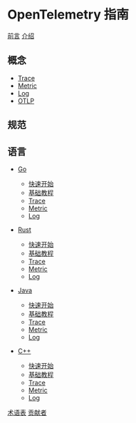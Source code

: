 # OpenTelemetry 指南  

[前言](../README.md)
[介绍]()

## 概念

- [Trace]()
- [Metric]()
- [Log]()
- [OTLP]()

## 规范

## 语言

- [Go]()
  - [快速开始]()
  - [基础教程]()
  - [Trace]()
  - [Metric]()
  - [Log]()

- [Rust]()
  - [快速开始]()
  - [基础教程]()
  - [Trace]()
  - [Metric]()
  - [Log]()

- [Java]()
  - [快速开始]()
  - [基础教程]()
  - [Trace]()
  - [Metric]()
  - [Log]()

- [C++]()
  - [快速开始]()
  - [基础教程]()
  - [Trace]()
  - [Metric]()
  - [Log]()

[术语表]()
[贡献者]()
